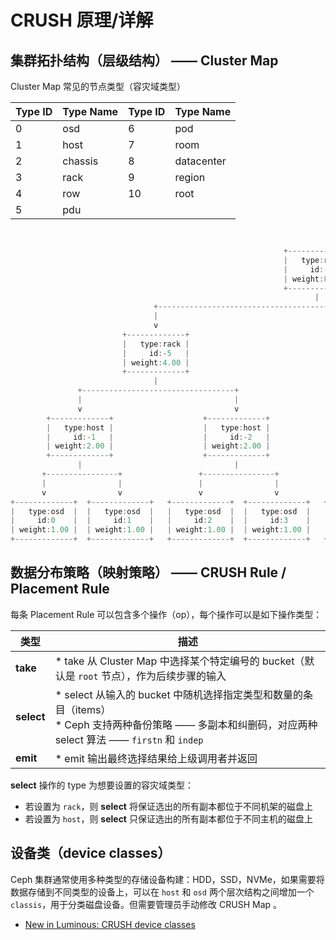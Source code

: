 # CRUSH 原理/详解

## 集群拓扑结构（层级结构） —— Cluster Map

Cluster Map 常见的节点类型（容灾域类型）

| Type ID | Type Name | Type ID | Type Name  |
| ------- | --------- | ------- | ---------- |
| 0       | osd       | 6       | pod        |
| 1       | host      | 7       | room       |
| 2       | chassis   | 8       | datacenter |
| 3       | rack      | 9       | region     |
| 4       | row       | 10      | root       |
| 5       | pdu       |

```c


                                                             +-------------+
                                                             |   type:root |
                                                             |     id:-7   |
                                                             | weight:8.00 |
                                                             +-------------+
                                                                    |
                                +----------------------------------------------------------------------+
                                |                                                                      |
                                v                                                                      v
                         +-------------+                                                        +-------------+
                         |   type:rack |                                                        |   type:rack |
                         |     id:-5   |                                                        |     id:-6   |
                         | weight:4.00 |                                                        | weight:4.00 |
                         +-------------+                                                        +-------------+
                                |                                                                      |
               +----------------------------------+                                  +----------------------------------+
               |                                  |                                  |                                  |
               v                                  v                                  v                                  v
        +-------------+                    +-------------+                    +-------------+                    +-------------+
        |   type:host |                    |   type:host |                    |   type:host |                    |   type:host |
        |     id:-1   |                    |     id:-2   |                    |     id:-3   |                    |     id:-4  |
        | weight:2.00 |                    | weight:2.00 |                    | weight:2.00 |                    | weight:2.00 |
        +-------------+                    +-------------+                    +-------------+                    +-------------+
               |                                  |                                  |                                  |
       +----------------+                 +----------------+                 +----------------+                 +----------------+
       |                |                 |                |                 |                |                 |                |
       v                v                 v                v                 v                v                 v                v
+-------------+  +-------------+   +-------------+  +-------------+   +-------------+  +-------------+   +-------------+  +-------------+
|   type:osd  |  |   type:osd  |   |   type:osd  |  |   type:osd  |   |   type:osd  |  |   type:osd  |   |   type:osd  |  |   type:osd  |
|     id:0    |  |     id:1    |   |     id:2    |  |     id:3    |   |     id:4    |  |     id:5    |   |     id:6    |  |     id:7    |
| weight:1.00 |  | weight:1.00 |   | weight:1.00 |  | weight:1.00 |   | weight:1.00 |  | weight:1.00 |   | weight:1.00 |  | weight:1.00 |
+-------------+  +-------------+   +-------------+  +-------------+   +-------------+  +-------------+   +-------------+  +-------------+
```

## 数据分布策略（映射策略） —— CRUSH Rule / Placement Rule

每条 Placement Rule 可以包含多个操作（op），每个操作可以是如下操作类型：

| 类型       | 描述                                                                                                                                                             |
| ---------- | ---------------------------------------------------------------------------------------------------------------------------------------------------------------- |
| **take**   | * take 从 Cluster Map 中选择某个特定编号的 bucket（默认是 `root` 节点），作为后续步骤的输入                                                                      |
| **select** | * select 从输入的 bucket 中随机选择指定类型和数量的条目（items） <br> * Ceph 支持两种备份策略 —— 多副本和纠删码，对应两种 select 算法 —— `firstn` 和 `indep` |
| **emit**   | * emit 输出最终选择结果给上级调用者并返回                                                                                                                        |

**select** 操作的 type 为想要设置的容灾域类型：

* 若设置为 `rack`，则 **select** 将保证选出的所有副本都位于不同机架的磁盘上
* 若设置为 `host`，则 **select** 只保证选出的所有副本都位于不同主机的磁盘上

## 设备类（device classes）

Ceph 集群通常使用多种类型的存储设备构建：HDD，SSD，NVMe，如果需要将数据存储到不同类型的设备上，可以在 `host` 和 `osd` 两个层次结构之间增加一个 `classis`，用于分类磁盘设备。但需要管理员手动修改 CRUSH Map 。

* [New in Luminous: CRUSH device classes](https://ceph.com/community/new-luminous-crush-device-classes/)
